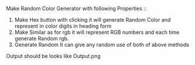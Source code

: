 Make Random Color Generator with following Properties ::

1. Make Hex button with clicking it will generate Random Color and represent in color digits in heading form
2. Make Similar as for rgb it will represent RGB numbers and each time generate Random rgb.
3. Generate Random It can give any random use of both of above methods

Output should be looks like Output.png
